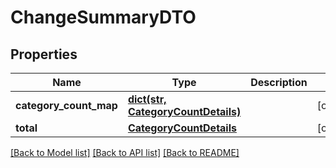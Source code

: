 # ChangeSummaryDTO

## Properties
Name | Type | Description | Notes
------------ | ------------- | ------------- | -------------
**category_count_map** | [**dict(str, CategoryCountDetails)**](CategoryCountDetails.md) |  | [optional] 
**total** | [**CategoryCountDetails**](CategoryCountDetails.md) |  | [optional] 

[[Back to Model list]](../README.md#documentation-for-models) [[Back to API list]](../README.md#documentation-for-api-endpoints) [[Back to README]](../README.md)


